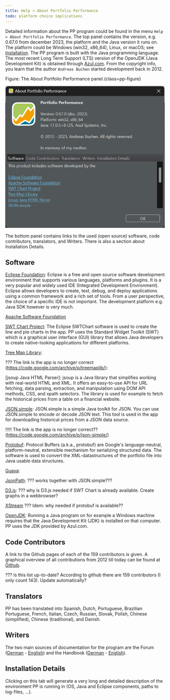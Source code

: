 ```yaml
---
title: Help > About Portfolio Performance
todo: platform choice implications
---
```

Detailed information about the PP program could be found in the menu `Help > About Portfolio Performance`. The top panel contains the version, e.g. 0.67.0 from december 2023, the platform and the Java version it runs on. The platform could be Windows (win32, x86_64), Linux, or macOS; see [Installation](../../getting-started/installation.md). The PP program is built with the Java programming language. The most recent Long Term Support (LTS) version of the OpenJDK (Java Development Kit) is obtained through [Azul.com](https://www.azul.com/downloads/?package=jdk#zulu). From the copyright info, you learn that the author `Andreas Buchen` started development back in 2012.

Figure: The About Portfolio Performance panel.{class=pp-figure}

![](images/about.png)

The bottom panel contains links to the used (open source) software, code contributors, translators, and Writers. There is also a section about Installation Details.

## Software

[Eclipse Foundation](https://www.eclipse.org/): Eclipse is a free and open source software development environment that supports various languages, platforms and plugins. It is a very popular and widely used IDE (Integrated Development Environment). Eclipse allows developers to create, test, debug, and deploy applications using a common framework and a rich set of tools. From a user perspective, the choice of a specific IDE is not important. The development platform e.g. Java SDK however is very much.

[Apache Software Foundation](https://apache.org/)

[SWT Chart Project](https://github.com/eclipse/swtchart/wiki): The Eclipse SWTChart software is used to create the line and pie charts in the app. PP uses the Standard Widget Toolkit (SWT) which is a graphical user interface (GUI) library that allows Java developers to create native-looking applications for different platforms.

[Tree Map Library](https://github.com/smurf667/treemaplib): 

??? The link is the app is no longer correct (https://code.google.com/archive/p/treemaplib/): 

[jsoup Java HTML Parser]: jsoup is a Java library that simplifies working with real-world HTML and XML. It offers an easy-to-use API for URL fetching, data parsing, extraction, and manipulation using DOM API methods, CSS, and xpath selectors. The library is used for example to fetch the historical prices from a table on a financial website.

[JSON.simple](https://github.com/fangyidong/json-simple): JSON.simple is a simple Java toolkit for JSON. You can use JSON.simple to encode or decode JSON text. This tool is used in the app for downloading historical prices from a JSON data source.

!!!!! The link is the app is no longer correct?? (https://code.google.com/archive/p/json-simple/) 

[Protobuf](https://github.com/protocolbuffers/protobuf): Protocol Buffers (a.k.a., protobuf) are Google's language-neutral, platform-neutral, extensible mechanism for serializing structured data. The software is used to convert the XML-datastructures of the portfolio file into Java usable data structures.  

[Guava](https://github.com/google/guava):

[JsonPath](https://github.com/json-path/JsonPath):
??? works together with JSON.simple???

[D3.js](https://d3js.org/):
??? why is D3.js needed if SWT Chart is already available. Create graphs in a webbrowser?

[XStream](https://github.com/x-stream/xstream)
??? Idem: why needed if protobuf is available??

[OpenJDK](https://openjdk.org/): Running a Java program on for example a Windows machine requires that the Java Development Kit (JDK) is installed on that computer. PP uses the JDK provided by Azul.com.

## Code Contributors

A link to the Github pages of each of the 159 contributors is given. A graphical overview of all contributions from 2012 till today can be found at [Github](https://github.com/portfolio-performance/portfolio/graphs/contributors). 

??? Is this list up-to-date? According to github there are 159 contributors (I only count 143).  Update automatically?

## Translators

PP has been translated into Spanish, Dutch, Portuguese, Brazilian Portuguese, French, Italian, Czech, Russian, Slovak, Polish, Chinese (simplified), Chinese (traditional), and Danish.

## Writers
The two main sources of documentation for the program are the Forum ([German](https://forum.portfolio-performance.info/c/deutsch/10) - [English](https://forum.portfolio-performance.info/c/english/10)) and the Handbook ([German](https://help.portfolio-performance.info/de/) - [English](https://help.portfolio-performance.info/en/)).

## Installation Details

Clicking on this tab will generate a very long and detailed description of the environment PP is running in (OS, Java and Eclipse components, paths to log-files, ...).







